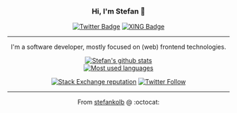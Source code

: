 <div align="center">

  ### Hi, I'm Stefan 👋

  [![Twitter Badge](https://img.shields.io/badge/-Twitter-1ca0f1?style=flat-square&labelColor=1ca0f1&logo=twitter&logoColor=white&link=https://twitter.com/stefan_kolb)](https://twitter.com/stefan_kolb)
  [![XING Badge](https://img.shields.io/badge/-XING-006567?style=flat-square&labelColor=006567&logo=xing&logoColor=white&link=https://www.xing.com/profile/Stefan_Kolb28)](https://www.xing.com/profile/Stefan_Kolb28)

  ---

  I'm a software developer, mostly focused on (web) frontend technologies.


  [![Stefan's github stats](https://github-readme-stats.vercel.app/api?username=stefankolb&show_icons=true&theme=gruvbox)](https://github.com/stefankolb)<br />
  [![Most used languages](https://github-readme-stats.vercel.app/api/top-langs/?username=stefankolb&layout=compact&theme=gruvbox)](https://github.com/stefankolb)

  [![Stack Exchange reputation](https://img.shields.io/stackexchange/stackoverflow/r/3917816?label=stackoverflow&logo=stackoverflow)](https://stackoverflow.com/users/3917816/stefan)
  [![Twitter Follow](https://img.shields.io/twitter/follow/stefan_kolb?label=twitter&style=social)](https://twitter.com/stefan_kolb)

  ---

  From [stefankolb](https://github.com/stefankolb) @ :octocat:

</div>

<!--
**stefankolb/stefankolb** is a ✨ _special_ ✨ repository because its `README.md` (this file) appears on your GitHub profile.

Here are some ideas to get you started:

- 🔭 I’m currently working on ...
- 🌱 I’m currently learning ...
- 👯 I’m looking to collaborate on ...
- 🤔 I’m looking for help with ...
- 💬 Ask me about ...
- 📫 How to reach me: ...
- 😄 Pronouns: ...
- ⚡ Fun fact: ...
-->
